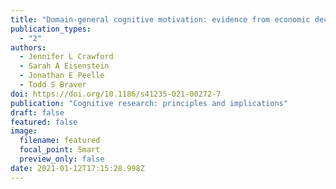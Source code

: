```yaml
---
title: "Domain-general cognitive motivation: evidence from economic decision-making"
publication_types:
  - "2"
authors:
  - Jennifer L Crawford
  - Sarah A Eisenstein
  - Jonathan E Peelle
  - Todd S Braver
doi: https://doi.org/10.1186/s41235-021-00272-7
publication: "Cognitive research: principles and implications"
draft: false
featured: false
image:
  filename: featured
  focal_point: Smart
  preview_only: false
date: 2021-01-12T17:15:28.998Z
---
```

